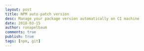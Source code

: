 ```yaml
---
layout: post
title: NPM auto-patch version
desc: Manage your package version automatically on CI machine
date: 2018-03-15
author: ronapelbaum
comments: true
publish: true
tags: [npm, git]
---
```

